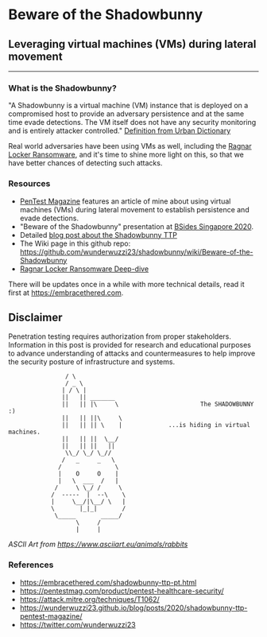 # Beware of the Shadowbunny
## Leveraging virtual machines (VMs) during lateral movement

**********************************************************

### What is the Shadowbunny?

"A Shadowbunny is a virtual machine (VM) instance that is deployed on a compromised host to provide an adversary persistence and at the same time evade detections. The VM itself does not have any security monitoring and is entirely attacker controlled." [Definition from Urban Dictionary](https://www.urbandictionary.com/define.php?term=shadowbunny)

Real world adversaries have been using VMs as well, including the [Ragnar Locker Ransomware](https://news.sophos.com/en-us/2020/05/21/ragnar-locker-ransomware-deploys-virtual-machine-to-dodge-security/), and it's time to shine more light on this, so that we have better chances of detecting such attacks.

### Resources

* [PenTest Magazine](https://pentestmag.com/product/pentest-healthcare-security/) features an article of mine about using virtual machines (VMs) during lateral movement to establish persistence and evade detections.
* "Beware of the Shadowbunny" presentation at [BSides Singapore 2020](https://bsidessg.org/speaker/johann-rehberger/). 
* Detailed [blog post about the Shadowbunny TTP](https://embracethered.com/blog/posts/2020/shadowbunny-virtual-machine-red-teaming-technique/)
* The Wiki page in this github repo: https://github.com/wunderwuzzi23/shadowbunny/wiki/Beware-of-the-Shadowbunny
* [Ragnar Locker Ransomware Deep-dive](https://news.sophos.com/en-us/2020/05/21/ragnar-locker-ransomware-deploys-virtual-machine-to-dodge-security/)

There will be updates once in a while with more technical details, read it first at https://embracethered.com.



## Disclaimer
Penetration testing requires authorization from proper stakeholders. Information in this post is provided for research and educational purposes to advance understanding of attacks and countermeasures to help improve the security posture of  infrastructure and systems. 

```
                / \
                / _ \
               | / \ |
               ||   || _______
               ||   || |\     \                       The SHADOWBUNNY :)
               ||   || ||\     \              
               ||   || || \    |             ...is hiding in virtual machines.
               ||   || ||  \__/
               ||   || ||   ||
                \\_/ \_/ \_//
               /   _     _   \
              /               \
              |    O     O    |
              |   \  ___  /   |                           
             /     \ \_/ /     \
            /  -----  |  --\    \
            |     \__/|\__/ \   |
            \       |_|_|       /
             \_____       _____/
                   \     /
                   |     |
```
*ASCII Art from https://www.asciiart.eu/animals/rabbits*



### References
* https://embracethered.com/shadowbunny-ttp-pt.html
* https://pentestmag.com/product/pentest-healthcare-security/
* https://attack.mitre.org/techniques/T1062/
* https://wunderwuzzi23.github.io/blog/posts/2020/shadowbunny-ttp-pentest-magazine/
* https://twitter.com/wunderwuzzi23


